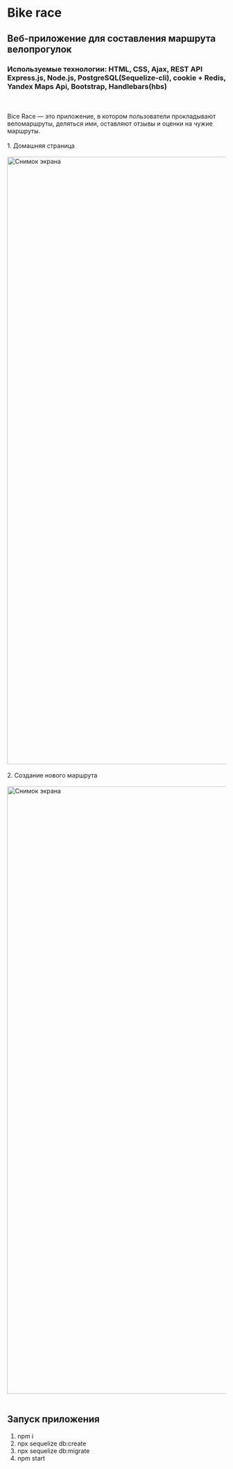 # Bike race

## Веб-приложение для составления маршрута велопрогулок
### Используемые технологии: HTML, CSS, Ajax, REST API Express.js, Node.js, PostgreSQL(Sequelize-cli), cookie + Redis, Yandex Maps Api, Bootstrap, Handlebars(hbs)
<br/>
<br/>
Bice Race — это приложение, в котором пользователи  прокладывают веломаршруты, деляться ими, оставляют отзывы и оценки на чужие маршруты.
<br/>
<br/>
1. Домашняя страница
<br/>
<br/>
<img width="1400" alt="Снимок экрана" src="">
<br/>
<br/>
2. Создание нового маршрута
<br/>
<br/>
<img width="1400" alt="Снимок экрана" src="">
<br/>
<br/>

## Запуск приложения

1. npm i
2. npx sequelize db:create
3. npx sequelize db:migrate
4. npm start
